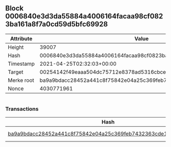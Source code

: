 ## Block 0006840e3d3da55884a4006164facaa98cf0823ba161a8f7a0cd59d5bfc69928

Attribute | Value
--- | ---
Height | 39007
Hash | 0006840e3d3da55884a4006164facaa98cf0823ba161a8f7a0cd59d5bfc69928
Timestamp | 2021-04-25T02:32:03+00:00
Target | 00254142f49eaaa504dc75712e8378ad5316cbcead634704b3734b6271167cc4
Merke root | ba9a9bdacc28452a441c8f75842e04a25c369feb7432363cde1621edbe13c3e7
Nonce | 4030771961

```

```

### Transactions

Hash | Amount
--- | ---
[ba9a9bdacc28452a441c8f75842e04a25c369feb7432363cde1621edbe13c3e7](ba9a9bdacc28452a441c8f75842e04a25c369feb7432363cde1621edbe13c3e7.md) | 10.00000000 SKEPTI 
